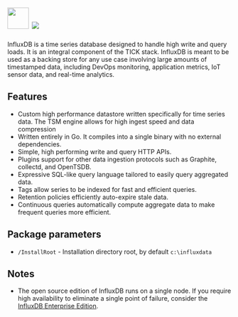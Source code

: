 # <img src="https://cdn.jsdelivr.net/gh/majkinetor/chocolatey/influxdb/icon.png" width="48" height="48"/> [![](https://img.shields.io/chocolatey/v/influxdb.svg?color=red&label=influxdb)](https://chocolatey.org/packages/influxdb)

InfluxDB is a time series database designed to handle high write and query loads. It is an integral component of the TICK stack. InfluxDB is meant to be used as a backing store for any use case involving large amounts of timestamped data, including DevOps monitoring, application metrics, IoT sensor data, and real-time analytics.

## Features

- Custom high performance datastore written specifically for time series data. The TSM engine allows for high ingest speed and data compression
- Written entirely in Go. It compiles into a single binary with no external dependencies.
- Simple, high performing write and query HTTP APIs.
- Plugins support for other data ingestion protocols such as Graphite, collectd, and OpenTSDB.
- Expressive SQL-like query language tailored to easily query aggregated data.
- Tags allow series to be indexed for fast and efficient queries.
- Retention policies efficiently auto-expire stale data.
- Continuous queries automatically compute aggregate data to make frequent queries more efficient.

## Package parameters

-  `/InstallRoot` - Installation directory root, by default `c:\influxdata`

## Notes

- The open source edition of InfluxDB runs on a single node. If you require high availability to eliminate a single point of failure, consider the [InfluxDB Enterprise Edition](https://www.influxdata.com/products/influxdb-enterprise).


